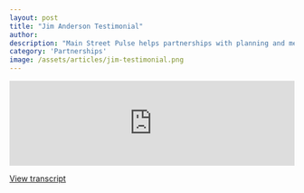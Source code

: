 ```yaml
---
layout: post
title: "Jim Anderson Testimonial"
author: 
description: "Main Street Pulse helps partnerships with planning and meetings."
category: 'Partnerships'
image: /assets/articles/jim-testimonial.png
---
```

<iframe width="100%" src="https://www.youtube.com/embed/MnhCcRwYTHo?si=M2NnX84QgCH7GWS4" title="YouTube video player" frameborder="0" allow="accelerometer; autoplay; clipboard-write; encrypted-media; gyroscope; picture-in-picture; web-share" referrerpolicy="strict-origin-when-cross-origin" allowfullscreen></iframe>
<p><a href="/testimonials/jim-anderson-testimonial" target="_blank">View transcript</a></p>
